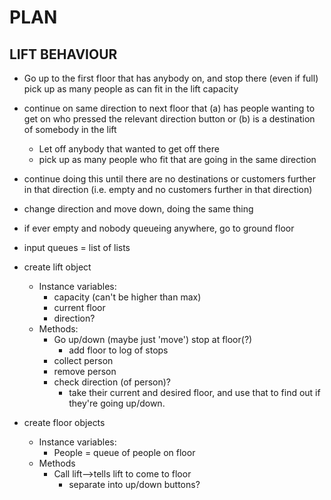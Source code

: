 # PLAN

## LIFT BEHAVIOUR
- Go up to the first floor that has anybody on, and stop there (even if full)
pick up as many people as can fit in the lift capacity
- continue on same direction to next floor that (a) has people wanting to get on who pressed the relevant direction button or (b) is a destination of somebody in the lift
  - Let off anybody that wanted to get off there
  - pick up as many people who fit that are going in the same direction
- continue doing this until there are no destinations or customers further in that direction (i.e. empty and no customers further in that direction)
- change direction and move down, doing the same thing
- if ever empty and nobody queueing anywhere, go to ground floor

- input queues = list of lists
- create lift object
  - Instance variables:
    - capacity (can't be higher than max)
    - current floor
    - direction?
  - Methods:
    - Go up/down (maybe just 'move')
    stop at floor(?)
      - add floor to log of stops
    - collect person
    - remove person
    - check direction (of person)?
      - take their current and desired floor, and use that to find out if they're going up/down.

- create floor objects
  - Instance variables:
    - People = queue of people on floor
  - Methods
    - Call lift-->tells lift to come to floor
      - separate into up/down buttons?
